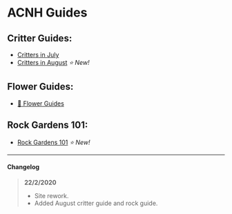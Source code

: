 # ACNH Guides
## Critter Guides:
* [Critters in July](https://cestislife.github.io/critters_july)
* [Critters in August](https://cestislife.github.io/critters_august) *⭐ New!* 

## Flower Guides:
* [🌹 Flower Guides](https://cestislife.github.io/flower_guides)

## Rock Gardens 101:
* [Rock Gardens 101](https://cestislife.github.io/rock_guide)  *⭐ New!* 

* * *
#### Changelog
> **22/2/2020**
> * Site rework.
> * Added August critter guide and rock guide.
